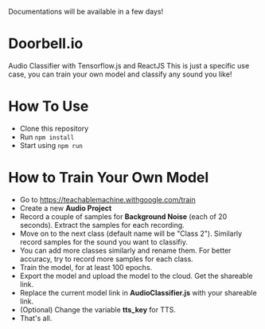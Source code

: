 Documentations will be available in a few days!

# Doorbell.io
Audio Classifier with Tensorflow.js and ReactJS
This is just a specific use case, you can train your own model and classify any sound you like!

# How To Use

* Clone this repository
* Run `npm install`
* Start using `npm run`

# How to Train Your Own Model

* Go to https://teachablemachine.withgoogle.com/train
* Create a new **Audio Project**
* Record a couple of samples for **Background Noise** (each of 20 seconds). Extract the samples for each recording.
* Move on to the next class (default name will be "Class 2"). Similarly record samples for the sound you want to classifiy. 
* You can add more classes similarly and rename them. For better accuracy, try to record more samples for each class.
* Train the model, for at least 100 epochs. 
* Export the model and upload the model to the cloud. Get the shareable link.
* Replace the current model link in **AudioClassifier.js** with your shareable link.
* (Optional) Change the variable **tts_key** for TTS. 
* That's all. 
